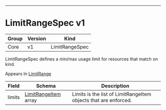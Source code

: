 

-----------
# LimitRangeSpec v1



Group        | Version     | Kind
------------ | ---------- | -----------
Core | v1 | LimitRangeSpec







LimitRangeSpec defines a min/max usage limit for resources that match on kind.

<aside class="notice">
Appears In <a href="#limitrange-v1">LimitRange</a> </aside>

Field        | Schema     | Description
------------ | ---------- | -----------
limits | [LimitRangeItem](#limitrangeitem-v1) array | Limits is the list of LimitRangeItem objects that are enforced.






